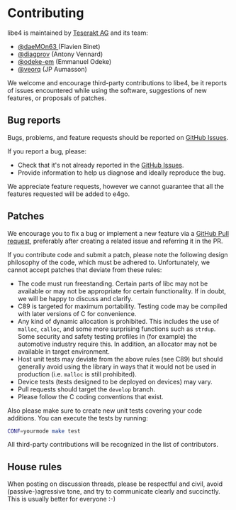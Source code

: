 # Contributing

libe4 is maintained by [Teserakt AG](https://teserakt.io) and its team:

* [@daeMOn63 ](https://github.com/daeMOn63) (Flavien Binet)
* [@diagprov](https://github.com/diagprov) (Antony Vennard)
* [@odeke-em](https://github.com/odeke-em) (Emmanuel Odeke)
* [@veorq](https://github.com/veorq) (JP Aumasson)

We welcome and encourage third-party contributions to libe4, be it reports of 
issues encountered while using the software, suggestions of new features, or 
proposals of patches.

## Bug reports

Bugs, problems, and feature requests should be reported on 
[GitHub Issues](https://github.com/teserakt-io/e4go/issues).

If you report a bug, please:

* Check that it's not already reported in the 
  [GitHub Issues](https://github.com/teserakt-io/e4go/issues).
* Provide information to help us diagnose and ideally reproduce the bug.

We appreciate feature requests, however we cannot guarantee that all the 
features requested will be added to e4go.

## Patches

We encourage you to fix a bug or implement a new feature via a 
[GitHub Pull request](https://github.com/teserakt-io/e4go/pulls), preferably 
after creating a related issue and referring it in the PR.

If you contribute code and submit a patch, please note the following design 
philosophy of the code, which must be adhered to. Unfortunately, we cannot 
accept patches that deviate from these rules:

* The code must run freestanding. Certain parts of libc may not be available 
  or may not be appropriate for certain functionality. If in doubt, we will be 
  happy to discuss and clarify.
* C89 is targeted for maximum portability. Testing code may be 
  compiled with later versions of C for convenience.
* Any kind of dynamic allocation is prohibited. This includes the use of 
  `malloc`, `calloc`, and some more surprising functions such as `strdup`. 
  Some security and safety testing profiles in (for example) the automotive 
  industry require this. In addition, an allocator may not be available in 
  target environment.
* Host unit tests may deviate from the above rules (see C89) but should 
  generally avoid using the library in ways that it would not be used 
  in production (i.e. `malloc` is still prohibited).
* Device tests (tests designed to be deployed on devices) may vary.
* Pull requests should target the `develop` branch.
* Please follow the C coding conventions that exist.

Also please make sure to create new unit tests covering your code additions. 
You can execute the tests by running:

```bash
CONF=yourmode make test
```

All third-party contributions will be recognized in the list of contributors.

## House rules

When posting on discussion threads, please be respectful and civil, avoid 
(passive-)agressive tone, and try to communicate clearly and succinctly. 
This is usually better for everyone :-)
